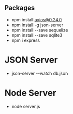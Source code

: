 ## Packages
* npm install axios@0.24.0
* npm install -g json-server
* npm install --save sequelize
* npm install --save sqlite3
* npm i express


# JSON Server
* json-server --watch db.json

# Node Server
* node server.js